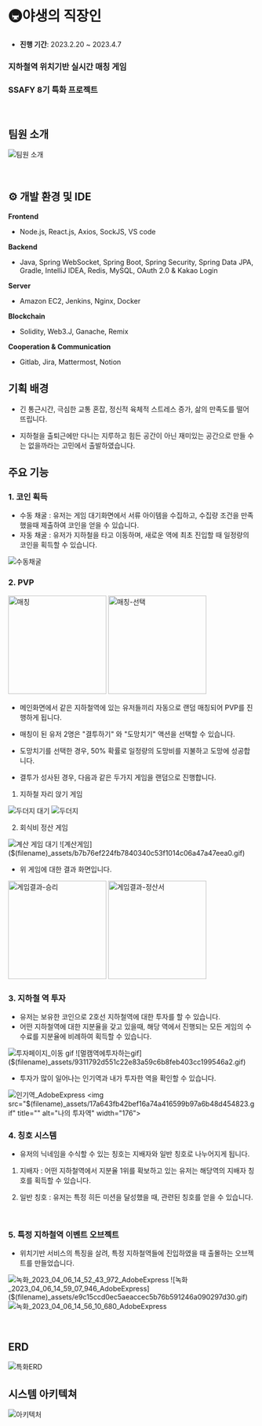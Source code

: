 # 🚇야생의 직장인

- **진행 기간**: 2023.2.20  ~ 2023.4.7

### 지하철역 위치기반 실시간 매칭 게임

### SSAFY 8기 특화 프로젝트

<br>

## 팀원 소개

![팀원 소개]($(filename)_assets/bed52194067c748936e6a9069d91950fe75c95aa.PNG)

<br>

## **⚙​ 개발 환경 및 IDE**

**Frontend**

- Node.js, React.js, Axios, SockJS, VS code

**Backend**

- Java, Spring WebSocket, Spring Boot, Spring Security, Spring Data JPA, Gradle, IntelliJ IDEA, Redis, MySQL, OAuth 2.0 & Kakao Login

**Server**

- Amazon EC2, Jenkins, Nginx, Docker

**Blockchain**

- Solidity, Web3.J, Ganache, Remix

**Cooperation & Communication**

- Gitlab, Jira, Mattermost, Notion



## 기획 배경

- 긴 통근시간, 극심한 교통 혼잡, 정신적 육체적 스트레스 증가, 삶의 만족도를 떨어뜨립니다.

- 지하철을 출퇴근에만 다니는 지루하고 힘든 공간이 아닌 재미있는 공간으로 만들 수는 없을까라는 고민에서 출발하였습니다.



## 주요 기능

### 1. 코인 획득

- 수동 채굴 : 유저는 게임 대기화면에서 서류 아이템을 수집하고, 수집량 조건을 만족했을때 제출하여 코인을 얻을 수 있습니다.
- 자동 채굴 : 유저가 지하철을 타고 이동하며, 새로운 역에 최초 진입할 때 일정량의 코인을 획득할 수 있습니다.

<img src="$(filename)_assets/b2ff38358ae6e22caa7c2ee6598ce9be30c3cc5d.gif" title="" alt="수동채굴" align="inline">

<br>

### 2. PVP
<img src="$(filename)_assets\매칭.PNG" alt="매칭" width=200>
<img src="$(filename)_assets\매칭-선택.PNG" alt="매칭-선택" width=200>


- 메인화면에서 같은 지하철역에 있는 유저들끼리 자동으로 랜덤 매칭되어 PVP를 진행하게 됩니다.

- 매칭이 된 유저 2명은 "결투하기" 와 "도망치기" 액션을 선택할 수 있습니다.

- 도망치기를 선택한 경우, 50% 확률로 일정량의 도망비를 지불하고 도망에 성공합니다.

- 결투가 성사된 경우, 다음과 같은 두가지 게임을 랜덤으로 진행합니다.
1. 지하철 자리 앉기 게임

<img title="" src="$(filename)_assets/4642dc15487ddc57b65e3beb8bf28f6c2fe30192.gif" alt="두더지 대기" data-align="inline">
<img title="" src="$(filename)_assets/2c8054b997e980faa91f59d92bb9007def9abf44.gif" alt="두더지" data-align="inline">

2. 회식비 정산 게임

![계산 게임 대기]($(filename)_assets/138d3e3bf357b31e5f3ec259aa32b4dcef31f645.gif) ![계산게임]($(filename)_assets/b7b76ef224fb7840340c53f1014c06a47a47eea0.gif)

- 위 게임에 대한 결과 화면입니다.

<img src="$(filename)_assets/821e40a23b2a256088a428037e5f5db3d1fb5198.png" title="" alt="게임결과-승리" data-align="center" width=200>
<img src="$(filename)_assets\매칭-결과.PNG" alt="게임결과-정산서" width=200>

### 3. 지하철 역 투자

- 유저는 보유한 코인으로 2호선 지하철역에 대한 투자를 할 수 있습니다.
- 어떤 지하철역에 대한 지분율을 갖고 있을때, 해당 역에서 진행되는 모든 게임의 수수료를 지분율에 비례하여 획득할 수 있습니다.

![투자페이지_이동 gif]($(filename)_assets/deaf66574724f58ce70a1c353faa44519a3d6278.gif)
![멀캠역에투자하는gif]($(filename)_assets/9311792d551c22e83a59c6b8feb403cc199546a2.gif)

- 투자가 많이 일어나는 인기역과 내가 투자한 역을 확인할 수 있습니다.

![인기역_AdobeExpress]($(filename)_assets/b1aea44dab9a6595b3e6825ab0fbbc63dec9b354.gif)
<img src="$(filename)_assets/17a643fb42bef16a74a416599b97a6b48d454823.gif" title="" alt="나의 투자역" width="176">
<br>

### 4. 칭호 시스템

- 유저의 닉네임을 수식할 수 있는 칭호는 지배자와 일반 칭호로 나누어지게 됩니다.
1. 지배자 : 어떤 지하철역에서 지분율 1위를 확보하고 있는 유저는 해당역의 지배자 칭호를 획득할 수 있습니다.

2. 일반 칭호 : 유저는 특정 히든 미션을 달성했을 때, 관련된 칭호를 얻을 수 있습니다.

<br>

### 5. 특정 지하철역 이벤트 오브젝트

- 위치기반 서비스의 특징을 살려, 특정 지하철역들에 진입하였을 때 출몰하는 오브젝트를 만들었습니다.

![녹화_2023_04_06_14_52_43_972_AdobeExpress]($(filename)_assets/f388f06d3ce753cda5999549cd9dff3a436831e1.gif) 
![녹화_2023_04_06_14_59_07_946_AdobeExpress]($(filename)_assets/e9c15ccd0ec5aeaccec5b76b591246a090297d30.gif)
![녹화_2023_04_06_14_56_10_680_AdobeExpress]($(filename)_assets/945b3324cbea063d18ab4a9b181f3e7e23ad8764.gif)

<br>

## ERD

![특화ERD]($(filename)_assets/8ff14080e0d587ae77ea2b57f7f5cc6c86e81a95.png)

## 시스템 아키텍쳐

![아키텍처]($(filename)_assets/b7ffd380aeb0ff81fb3b7b9a58350a9bf2729bde.jpg)
